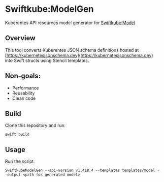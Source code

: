 # Swiftkube:ModelGen

Kuberentes API resources model generator for [Swiftkube:Model](https://github.com/swiftkube/model)

## Overview

This tool converts Kuberentes JSON schema definitions hosted at [https://kubernetesjsonschema.dev](https://kubernetesjsonschema.dev) into Swift structs using Stencil templates.

## Non-goals:

- Performance
- Reusability
- Clean code

## Build

Clone this repository and run:

```shell
swift build
```

## Usage

Run the script:

```shell
SwiftkubeModelGen --api-version v1.418.4 --templates templates/model --output <path for generated model>
```
